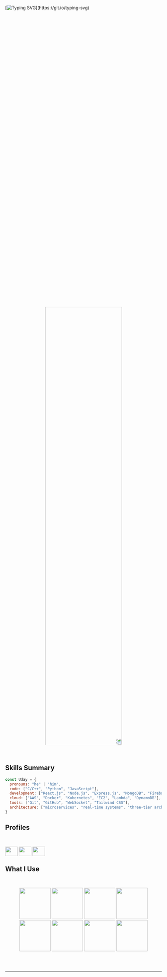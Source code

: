 [![Typing SVG](https://readme-typing-svg.herokuapp.com?font=Architects+Daughter&color=FFFFFF&size=25&lines=Hey!+Uday+here..;Cloud+and+Web+Developer...)](https://git.io/typing-svg)

<p align="center">
  <img class="giphy-gif-img giphy-img-loaded" src="https://user-images.githubusercontent.com/74038190/216654095-6f6772e4-e433-4bba-9164-1ca6f463ac3f.gif" style="background: rgba(0, 0, 0, 0); transform: rotate(180deg); transform-origin: center; width: 70%; height: 60%">
</p> 
<br>

## Skills Summary 

```javascript
const Uday = {
  pronouns: "he" | "him",
  code: ["C/C++", "Python", "JavaScript"],
  development: ["React.js", "Node.js", "Express.js", "MongoDB", "Firebase", "MySQL"],
  cloud: ["AWS", "Docker", "Kubernetes", "EC2", "Lambda", "DynamoDB"],
  tools: ["Git", "GitHub", "WebSocket", "Tailwind CSS"],
  architecture: ["microservices", "real-time systems", "three-tier architecture"]
}

```

## Profiles
<br> 
<p align="left"> 
<a href="https://www.linkedin.com/in/uday-surothiya-3048a5247/" target="blank"><img align="center" src="https://raw.githubusercontent.com/rahuldkjain/github-profile-readme-generator/master/src/images/icons/Social/linked-in-alt.svg" alt="" height="30" width="40" /></a> 
<a href="https://github.com/udyThe" target="blank"><img align="center" src="https://raw.githubusercontent.com/rahuldkjain/github-profile-readme-generator/master/src/images/icons/Social/github.svg" alt="" height="30" width="40" /></a> 
<a href="https://udythe.github.io/Portfolio" target="blank"><img align="center" src="https://raw.githubusercontent.com/rahuldkjain/github-profile-readme-generator/master/src/images/icons/Social/rss.svg" alt="" height="30" width="40" /></a> 
</p>

## What I Use

<br> <p align="center"> <img src="https://media.giphy.com/media/jnDKffgCfGYOp6cMTK/giphy.gif" width="100" height="100" > <!-- AWS --> <img src="https://media.giphy.com/media/kH6CqYiquZawmU1HI6/giphy.gif" width="100" height="100"> <!-- React --> <img src="https://media3.giphy.com/media/ln7z2eWriiQAllfVcn/200w.webp" width="100"> <!-- JavaScript --> <img src="https://i.giphy.com/media/eNAsjO55tPbgaor7ma/200w.webp" width="100"> <!-- Python --> <img src="https://media.giphy.com/media/du3J3cXyzhj75IOgvA/giphy.gif" width="100"> <!-- Docker --> <img src="https://i.giphy.com/media/IdyAQJVN2kVPNUrojM/200.webp" width="100"> <!-- Kubernetes --> <img src="https://user-images.githubusercontent.com/74038190/212257460-738ff738-247f-4445-a718-cdd0ca76e2db.gif" width="100"> <!-- Node.js --> <img src="https://user-images.githubusercontent.com/74038190/212280805-9bcb336b-8c55-46a8-abf8-ff286ab55472.gif" width="100"> <!-- MongoDB --> </p> <br> <br>


---

